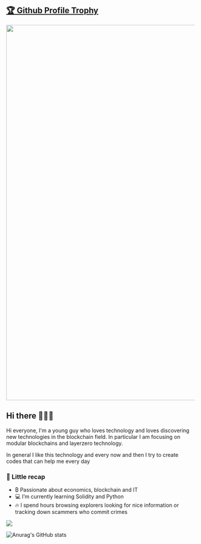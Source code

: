 <a href="https://github.com/JohnnWi/github-profile-trophy"><h2>🏆 Github Profile Trophy</h2></a>
<a href="https://github.com/JohnnWi/github-profile-trophy">
  <img width=1000 src="https://github-profile-trophy.vercel.app/?username=JohnnWi&column=10&theme=gruvbox&no-frame=true"/>
</a>

## Hi there 👋🇮🇹
Hi everyone, I'm a young guy who loves technology and loves discovering new technologies in the blockchain field. In particular I am focusing on modular blockchains and layerzero technology.

In general I like this technology and every now and then I try to create codes that can help me every day

### 🌱 Little recap 
- ₿ Passionate about economics, blockchain and IT
- 💻 I’m currently learning Solidity and Python
- 🔥 I spend hours browsing explorers looking for nice information or tracking down scammers who commit crimes

<div>
  <img src="https://github-readme-stats.vercel.app/api/top-langs/?username=JohnnWi&layout=compact&theme=dark#gh-dark-mode-only" />
</div>

![Anurag's GitHub stats](https://github-readme-stats.vercel.app/api?username=JohnnWi&show_icons=true&theme=dark#gh-dark-mode-only)
